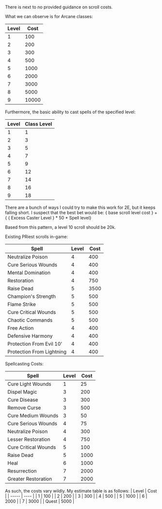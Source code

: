 
There is next to no provided guidance on scroll costs.

What we can observe is for Arcane classes:

| Level | Cost  |
| ----- | ----  |
|   1   |   100 |
|   2   |   200 |
|   3   |   300 |
|   4   |   500 |
|   5   |  1000 |
|   6   |  2000 |
|   7   |  3000 |
|   8   |  5000 |
|   9   | 10000 |

Furthermore, the basic ability to cast spells of the specified level:

| Level | Class Level |
| ----- | ----------- |
|   1   |  1 |
|   2   |  3 |
|   3   |  5 |
|   4   |  7 |
|   5   |  9 |
|   6   | 12 |
|   7   | 14 |
|   8   | 16 |
|   9   | 18 |

There are a bunch of ways I could try to make this work for 2E, but it keeps falling short. I suspect
that the best bet would be: { base scroll level cost } + { { Excess Caster Level } * 50 * Spell level}

Based from this pattern, a level 10 scroll should be 20k.

Existing PRiest scrolls in-game:

| Spell                     | Level | Cost |
| ------------------------- | ----- | ---- |
| Neutralize Poison         |   4   |  400 |
| Cure Serious Wounds       |   4   |  400 |
| Mental Domination         |   4   |  400 |
| Restoration               |   4   |  750 |
| Raise Dead                |   5   | 3500 |
| Champion's Strength       |   5   |  500 |
| Flame Strike              |   5   |  500 |
| Cure Critical Wounds      |   5   |  500 |
| Chaotic Commands          |   5   |  500 |
| Free Action               |   4   |  400 |
| Defensive Harmony         |   4   |  400 |
| Protection From Evil 10'  |   4   |  400 |
| Protection From Lightning |   4   |  400 |

Spellcasting Costs:

| Spell                     | Level | Cost |
| ------------------------- | ----- | ---- |
| Cure Light Wounds         |   1   |   25 |
| Dispel Magic              |   3   |  200 |
| Cure Disease              |   3   |  300 |
| Remove Curse              |   3   |  500 |
| Cure Medium Wounds        |   3   |   50 |
| Cure Serious Wounds       |   4   |   75 |
| Neutralize Poison         |   4   |  300 |
| Lesser Restoration        |   4   |  750 |
| Cure Critical Wounds      |   5   |  100 |
| Raise Dead                |   5   | 1000 |
| Heal                      |   6   | 1000 |
| Resurrection              |   7   | 2000 |
| Greater Restoration       |   7   | 2000 |

As such, the costs vary wildly. My estimate table is as follows:
| Level | Cost |
| ----- | ---- |
|   1   |  100 |
|   2   |  200 |
|   3   |  300 |
|   4   |  500 |
|   5   | 1000 |
|   6   | 2000 |
|   7   | 3000 |
| Quest | 5000 |
